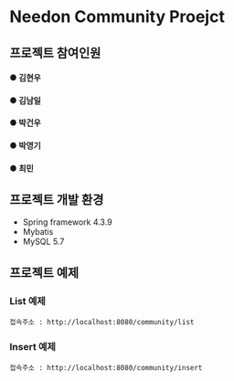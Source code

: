 # Needon Community Proejct

## 프로젝트 참여인원

#### ● 김현우<br>
#### ● 김남일<br>
#### ● 박건우<br>
#### ● 박영기<br>
#### ● 최민

## 프로젝트 개발 환경

- Spring framework 4.3.9
- Mybatis
- MySQL 5.7

## 프로젝트 예제

### List 예제
```
접속주소 : http://localhost:8080/community/list
```

### Insert 예제
```
접속주소 : http://localhost:8080/community/insert
```